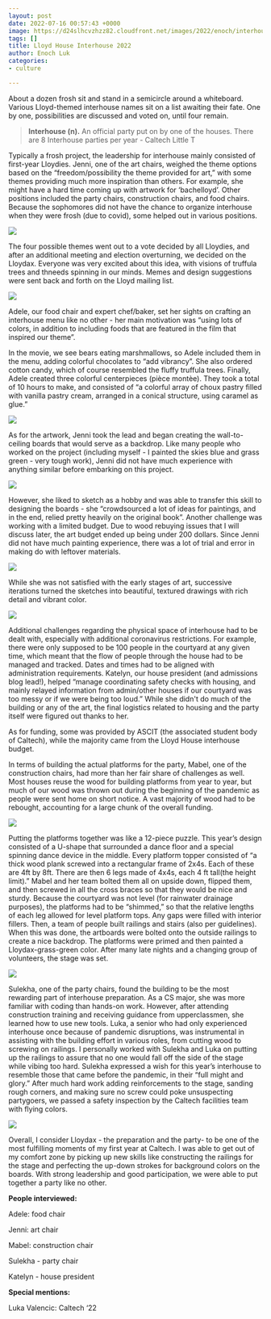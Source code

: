 ```yaml
---
layout: post
date: 2022-07-16 00:57:43 +0000
image: https://d24slhcvzhzz82.cloudfront.net/images/2022/enoch/interhouse/food.JPG
tags: []
title: Lloyd House Interhouse 2022
author: Enoch Luk
categories:
- culture

---
```

About a dozen frosh sit and stand in a semicircle around a whiteboard. Various Lloyd-themed interhouse names sit on a list awaiting their fate. One by one, possibilities are discussed and voted on, until four remain.

> **Interhouse (n).** An official party put on by one of the houses. There are 8 Interhouse parties per year - Caltech Little T

Typically a frosh project, the leadership for interhouse mainly consisted of first-year Lloydies. Jenni, one of the art chairs, weighed the theme options based on the “freedom/possibility the theme provided for art,” with some themes providing much more inspiration than others. For example, she might have a hard time coming up with artwork for ‘bachelloyd’. Other positions included the party chairs, construction chairs, and food chairs. Because the sophomores did not have the chance to organize interhouse when they were frosh (due to covid), some helped out in various positions.

![](https://d24slhcvzhzz82.cloudfront.net/images/2022/enoch/interhouse/balloons.jpg)

The four possible themes went out to a vote decided by all Lloydies, and after an additional meeting and election overturning, we decided on the Lloydax. Everyone was very excited about this idea, with visions of truffula trees and thneeds spinning in our minds. Memes and design suggestions were sent back and forth on the Lloyd mailing list.

![](https://ug-admissions-caltech-blog-publish.s3.us-west-1.amazonaws.com/images/2022/enoch/interhouse/suggested_poster.png)

Adele, our food chair and expert chef/baker, set her sights on crafting an interhouse menu like no other - her main motivation was “using lots of colors, in addition to including foods that are featured in the film that inspired our theme”.

In the movie, we see bears eating marshmallows, so Adele included them in the menu, adding colorful chocolates to “add vibrancy”. She also ordered cotton candy, which of course resembled the fluffy truffula trees. Finally, Adele created three colorful centerpieces (pièce montèe). They took a total of 10 hours to make, and consisted of “a colorful array of choux pastry filled with vanilla pastry cream, arranged in a conical structure, using caramel as glue.”

![](https://d24slhcvzhzz82.cloudfront.net/images/2022/enoch/interhouse/food.JPG)

As for the artwork, Jenni took the lead and began creating the wall-to-ceiling boards that would serve as a backdrop. Like many people who worked on the project (including myself - I painted the skies blue and grass green - very tough work), Jenni did not have much experience with anything similar before embarking on this project.

![](https://d24slhcvzhzz82.cloudfront.net/images/2022/enoch/interhouse/sketch.jpg)

However, she liked to sketch as a hobby and was able to transfer this skill to designing the boards - she “crowdsourced a lot of ideas for paintings, and in the end, relied pretty heavily on the original book”. Another challenge was working with a limited budget. Due to wood rebuying issues that I will discuss later, the art budget ended up being under 200 dollars. Since Jenni did not have much painting experience, there was a lot of trial and error in making do with leftover materials. 

![](https://d24slhcvzhzz82.cloudfront.net/images/2022/enoch/interhouse/trees.jpg)

While she was not satisfied with the early stages of art, successive iterations turned the sketches into beautiful, textured drawings with rich detail and vibrant color.

![](https://d24slhcvzhzz82.cloudfront.net/images/2022/enoch/interhouse/lorax.jpg)

Additional challenges regarding the physical space of interhouse had to be dealt with, especially with additional coronavirus restrictions. For example, there were only supposed to be 100 people in the courtyard at any given time, which meant that the flow of people through the house had to be managed and tracked. Dates and times had to be aligned with administration requirements. Katelyn, our house president (and admissions blog lead!), helped “manage coordinating safety checks with housing, and mainly relayed information from admin/other houses if our courtyard was too messy or if we were being too loud.” While she didn't do much of the building or any of the art, the final logistics related to housing and the party itself were figured out thanks to her.

As for funding, some was provided by ASCIT (the associated student body of Caltech), while the majority came from the Lloyd House interhouse budget.

In terms of building the actual platforms for the party, Mabel, one of the construction chairs, had more than her fair share of challenges as well. Most houses reuse the wood for building platforms from year to year, but much of our wood was thrown out during the beginning of the pandemic as people were sent home on short notice. A vast majority of wood had to be rebought, accounting for a large chunk of the overall funding.

![](https://d24slhcvzhzz82.cloudfront.net/images/2022/enoch/interhouse/build.jpg)

Putting the platforms together was like a 12-piece puzzle. This year’s design consisted of a U-shape that surrounded a dance floor and a special spinning dance device in the middle. Every platform topper consisted of “a thick wood plank screwed into a rectangular frame of 2x4s. Each of these are 4ft by 8ft. There are then 6 legs made of 4x4s, each 4 ft tall(the height limit).” Mabel and her team bolted them all on upside down, flipped them, and then screwed in all the cross braces so that they would be nice and sturdy. Because the courtyard was not level (for rainwater drainage purposes), the platforms had to be “shimmed,” so that the relative lengths of each leg allowed for level platform tops. Any gaps were filled with interior fillers. Then, a team of people built railings and stairs (also per guidelines). When this was done, the artboards were bolted onto the outside railings to create a nice backdrop. The platforms were primed and then painted a Lloydax-grass-green color. After many late nights and a changing group of volunteers, the stage was set.

![](https://d24slhcvzhzz82.cloudfront.net/images/2022/enoch/interhouse/stage_boards.jpg)

Sulekha, one of the party chairs, found the building to be the most rewarding part of interhouse preparation. As a CS major, she was more familiar with coding than hands-on work. However, after attending construction training and receiving guidance from upperclassmen, she learned how to use new tools. Luka, a senior who had only experienced interhouse once because of pandemic disruptions, was instrumental in assisting with the building effort in various roles, from cutting wood to screwing on railings. I personally worked with Sulekha and Luka on putting up the railings to assure that no one would fall off the side of the stage while vibing too hard. Sulekha expressed a wish for this year’s interhouse to resemble those that came before the pandemic, in their “full might and glory.” After much hard work adding reinforcements to the stage, sanding rough corners, and making sure no screw could poke unsuspecting partygoers, we passed a safety inspection by the Caltech facilities team with flying colors.

![](https://d24slhcvzhzz82.cloudfront.net/images/2022/enoch/interhouse/onceler.jpg)

Overall, I consider Lloydax - the preparation and the party- to be one of the most fulfilling moments of my first year at Caltech. I was able to get out of my comfort zone by picking up new skills like constructing the railings for the stage and perfecting the up-down strokes for background colors on the boards. With strong leadership and good participation, we were able to put together a party like no other.

**People interviewed:**

Adele: food chair

Jenni: art chair

Mabel: construction chair

Sulekha - party chair

Katelyn - house president

**Special mentions:**

Luka Valencic: Caltech ‘22